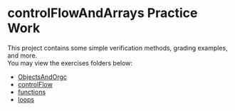 <h1>controlFlowAndArrays Practice Work</h1>

This project contains some simple verification methods, grading examples, and more.<br>
You may view the exercises folders below:
- <a href="https://github.com/charlesknapp/controlFlowAndArrays/tree/main/exercises/ObjectsAndOrgc">ObjectsAndOrgc</a>
- <a href="https://github.com/charlesknapp/controlFlowAndArrays/tree/main/exercises/controlFlow">controlFlow</a>
- <a href="https://github.com/charlesknapp/controlFlowAndArrays/tree/main/exercises/functions">functions</a>
- <a href="https://github.com/charlesknapp/controlFlowAndArrays/tree/main/exercises/loops">loops</a>
